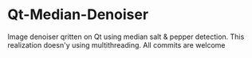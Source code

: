 # Qt-Median-Denoiser
Image denoiser qritten on Qt using median salt &amp; pepper detection. This realization doesn'y using multithreading. All commits are welcome
